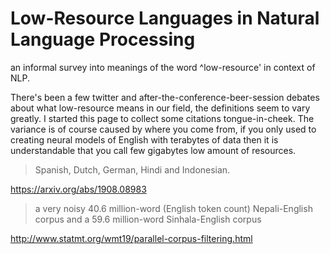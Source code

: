 # Low-Resource Languages in Natural Language Processing
an informal survey into meanings of the word ^low-resource' in context of NLP.

There's been a few twitter and after-the-conference-beer-session debates about
what low-resource means in our field, the definitions seem to vary greatly. I
started this page to collect some citations tongue-in-cheek. The variance is of
course caused by where you come from, if you only used to creating neural models
of English with terabytes of data then it is understandable that you call few
gigabytes low amount of resources.


> Spanish, Dutch, German, Hindi and Indonesian.

https://arxiv.org/abs/1908.08983

> a very noisy 40.6 million-word (English token count) Nepali-English corpus and
> a 59.6 million-word Sinhala-English corpus

http://www.statmt.org/wmt19/parallel-corpus-filtering.html


